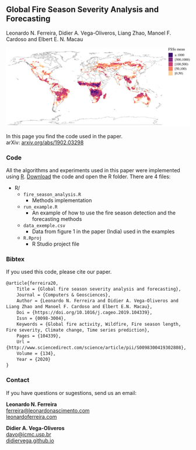 ## Global Fire Season Severity Analysis and Forecasting<br>
Leonardo N. Ferreira, Didier A. Vega-Oliveros, Liang Zhao, Manoel F. Cardoso and Elbert E. N. Macau

![Climate networks](figs/fig4.jpg)

In this page you find the code used in the paper.  
arXiv: [arxiv.org/abs/1902.03298](https://arxiv.org/abs/1903.06667)

### Code

All the algorithms and experiments used in this paper were implemented using [R](https://www.r-project.org/). [Download](https://github.com/lnferreira/global_fss_analysis_forecasting/archive/master.zip) the code and open the R folder. There are 4 files:

* R/
   * ```fire_season_analysis.R```
      - Methods implementation
   * ```run_example.R```
      - An example of how to use the fire season detection and the forecasting methods
   * ```data_exemple.csv```
      - Data from figure 1 in the paper (India) used in the examples
   * ```R.Rproj```
      - R Studio project file

### Bibtex

If you used this code, please cite our paper.

```
@article{ferreira20,
	Title = {Global fire season severity analysis and forecasting},
	Journal = {Computers & Geosciences},
	Author = {Leonardo N. Ferreira and Didier A. Vega-Oliveros and Liang Zhao and Manoel F. Cardoso and Elbert E.N. Macau},
	Doi = {https://doi.org/10.1016/j.cageo.2019.104339},
	Issn = {0098-3004},
	Keywords = {Global fire activity, Wildfire, Fire season length, Fire severity, Climate change, Time series prediction},
	Pages = {104339},
	Url = {http://www.sciencedirect.com/science/article/pii/S0098300419302808},
	Volume = {134},
	Year = {2020}
}
```

### Contact

If you have questions or sugestions, send us an email:

**Leonardo N. Ferreira**<br>
[ferreira@leonardonascimento.com](mailto:ferreira@leonardonascimento.com)<br>
[leonardoferreira.com](https://leonardoferreira.com)

**Didier A. Vega-Oliveros**<br>
[davo@icmc.usp.br](mailto:davo@icmc.usp.br)<br>
[didiervega.github.io](https://didiervega.github.io/)
